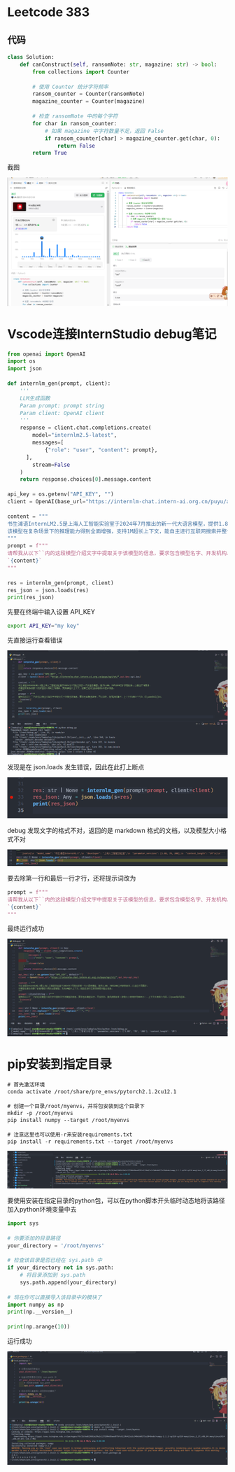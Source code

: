 # Leetcode 383

## 代码

```python
class Solution:
    def canConstruct(self, ransomNote: str, magazine: str) -> bool:
        from collections import Counter

        # 使用 Counter 统计字符频率
        ransom_counter = Counter(ransomNote)
        magazine_counter = Counter(magazine)

        # 检查 ransomNote 中的每个字符
        for char in ransom_counter:
            # 如果 magazine 中字符数量不足，返回 False
            if ransom_counter[char] > magazine_counter.get(char, 0):
                return False
        return True
```

截图

![image-20241029210816903](0-2_Python.assets/image-20241029210816903.png)

#   Vscode连接InternStudio debug笔记

```python
from openai import OpenAI
import os
import json

def internlm_gen(prompt, client):
    '''
    LLM生成函数
    Param prompt: prompt string
    Param client: OpenAI client
    '''
    response = client.chat.completions.create(
        model="internlm2.5-latest",
        messages=[
            {"role": "user", "content": prompt},
      ],
        stream=False
    )
    return response.choices[0].message.content

api_key = os.getenv("API_KEY", "")
client = OpenAI(base_url="https://internlm-chat.intern-ai.org.cn/puyu/api/v1/",api_key=api_key)

content = """
书生浦语InternLM2.5是上海人工智能实验室于2024年7月推出的新一代大语言模型，提供1.8B、7B和20B三种参数版本，以适应不同需求。
该模型在复杂场景下的推理能力得到全面增强，支持1M超长上下文，能自主进行互联网搜索并整合信息。
"""
prompt = f"""
请帮我从以下``内的这段模型介绍文字中提取关于该模型的信息，要求包含模型名字、开发机构、提供参数版本、上下文长度四个内容，以json格式返回。
`{content}`
"""

res = internlm_gen(prompt, client)
res_json = json.loads(res)
print(res_json)
```

先要在终端中输入设置 API_KEY

```sh
export API_KEY="my key"
```

先直接运行查看错误

![image-20241030132025643](0-2_Python.assets/image-20241030132025643.png)

发现是在 json.loads 发生错误，因此在此打上断点

![image-20241030132456513](0-2_Python.assets/image-20241030132456513.png)

debug 发现文字的格式不对，返回的是 markdown 格式的文档，以及模型大小格式不对

![image-20241030132446710](0-2_Python.assets/image-20241030132446710.png)

要去除第一行和最后一行才行，还将提示词改为

```python
prompt = f"""
请帮我从以下``内的这段模型介绍文字中提取关于该模型的信息，要求包含模型名字、开发机构、提供参数版本（参数大小使用字符串表示）、上下文长度四个内容，以json格式返回。
`{content}`
"""
```

最终运行成功

![image-20241030133012124](0-2_Python.assets/image-20241030133012124.png)

# pip安装到指定目录

```
# 首先激活环境
conda activate /root/share/pre_envs/pytorch2.1.2cu12.1

# 创建一个目录/root/myenvs，并将包安装到这个目录下
mkdir -p /root/myenvs
pip install numpy --target /root/myenvs

# 注意这里也可以使用-r来安装requirements.txt
pip install -r requirements.txt --target /root/myenvs
```

![image-20241030133910714](0-2_Python.assets/image-20241030133910714.png)

要使用安装在指定目录的python包，可以在python脚本开头临时动态地将该路径加入python环境变量中去

```python
import sys  
  
# 你要添加的目录路径  
your_directory = '/root/myenvs'  
  
# 检查该目录是否已经在 sys.path 中  
if your_directory not in sys.path:  
    # 将目录添加到 sys.path  
    sys.path.append(your_directory)  
  
# 现在你可以直接导入该目录中的模块了  
import numpy as np
print(np.__version__)

print(np.arange(10))
```

运行成功

![image-20241030133950989](0-2_Python.assets/image-20241030133950989.png)